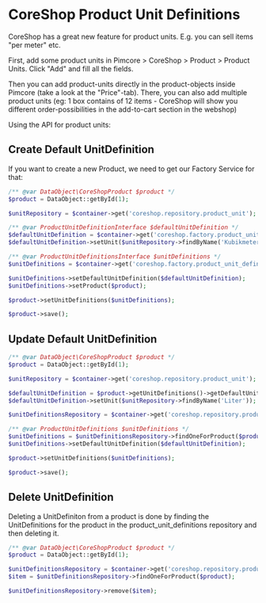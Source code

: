 # CoreShop Product Unit Definitions

CoreShop has a great new feature for product units. E.g. you can sell items "per meter" etc.

First, add some product units in Pimcore > CoreShop > Product > Product Units. Click "Add" and fill all the fields.

Then you can add product-units directly in the product-objects inside Pimcore (take a look at the "Price"-tab). There, you can also add multiple product units (eg: 1 box contains of 12 items - CoreShop will show you different order-possibilities in the add-to-cart section in the webshop)

Using the API for product units:

## Create Default UnitDefinition

If you want to create a new Product, we need to get our Factory Service for that:

```php
/** @var DataObject\CoreShopProduct $product */
$product = DataObject::getById(1);

$unitRepository = $container->get('coreshop.repository.product_unit');

/** @var ProductUnitDefinitionInterface $defaultUnitDefinition */
$defaultUnitDefinition = $container->get('coreshop.factory.product_unit_definition')->createNew();
$defaultUnitDefinition->setUnit($unitRepository->findByName('Kubikmeter'));

/** @var ProductUnitDefinitionsInterface $unitDefinitions */
$unitDefinitions = $container->get('coreshop.factory.product_unit_definitions')->createNew();

$unitDefinitions->setDefaultUnitDefinition($defaultUnitDefinition);
$unitDefinitions->setProduct($product);

$product->setUnitDefinitions($unitDefinitions);

$product->save();
```



## Update Default UnitDefinition

```php
/** @var DataObject\CoreShopProduct $product */
$product = DataObject::getById(1);

$unitRepository = $container->get('coreshop.repository.product_unit');

$defaultUnitDefinition = $product->getUnitDefinitions()->getDefaultUnitDefinition();
$defaultUnitDefinition->setUnit($unitRepository->findByName('Liter'));

$unitDefinitionsRepository = $container->get('coreshop.repository.product_unit_definitions');

/** @var ProductUnitDefinitions $unitDefinitions */
$unitDefinitions = $unitDefinitionsRepository->findOneForProduct($product);
$unitDefinitions->setDefaultUnitDefinition($defaultUnitDefinition);

$product->setUnitDefinitions($unitDefinitions);

$product->save();
```



## Delete UnitDefinition

Deleting a UnitDefiniton from a product is done by finding the UnitDefinitions for the product in the product_unit_definitions repository and then deleting it.

```php
/** @var DataObject\CoreShopProduct $product */
$product = DataObject::getById(1);

$unitDefinitionsRepository = $container->get('coreshop.repository.product_unit_definitions');
$item = $unitDefinitionsRepository->findOneForProduct($product);

$unitDefinitionsRepository->remove($item);
```
